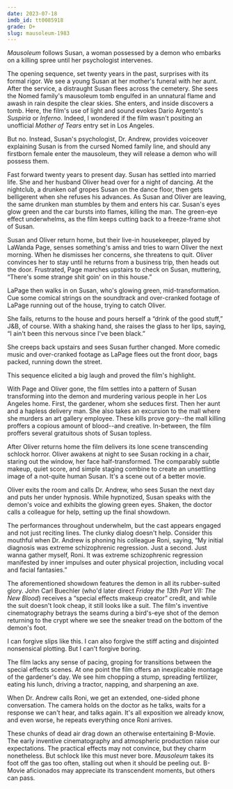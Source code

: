 ```yaml
---
date: 2023-07-18
imdb_id: tt0085918
grade: D+
slug: mausoleum-1983
---
```


_Mausoleum_ follows Susan, a woman possessed by a demon who embarks on a killing spree until her psychologist intervenes.

<!-- end -->

The opening sequence, set twenty years in the past, surprises with its formal rigor. We see a young Susan at her mother's funeral with her aunt. After the service, a distraught Susan flees across the cemetery. She sees the Nomed family's mausoleum tomb engulfed in an unnatural flame and awash in rain despite the clear skies. She enters, and inside discovers a tomb. Here, the film's use of light and sound evokes Dario Argento's <span data-imdb-id="tt0076786">_Suspiria_</span> or <span data-imdb-id="tt0080923">_Inferno_</span>. Indeed, I wondered if the film wasn't positing an unofficial _Mother of Tears_ entry set in Los Angeles.

But no. Instead, Susan's psychologist, Dr. Andrew, provides voiceover explaining Susan is from the cursed Nomed family line, and should any firstborn female enter the mausoleum, they will release a demon who will possess them.

Fast forward twenty years to present day. Susan has settled into married life. She and her husband Oliver head over for a night of dancing. At the nightclub, a drunken oaf gropes Susan on the dance floor, then gets belligerent when she refuses his advances. As Susan and Oliver are leaving, the same drunken man stumbles by them and enters his car. Susan's eyes glow green and the car bursts into flames, killing the man. The green-eye effect underwhelms, as the film keeps cutting back to a freeze-frame shot of Susan.

Susan and Oliver return home, but their live-in housekeeper, played by LaWanda Page, senses something's amiss and tries to warn Oliver the next morning. When he dismisses her concerns, she threatens to quit. Oliver convinces her to stay until he returns from a business trip, then heads out the door. Frustrated, Page marches upstairs to check on Susan, muttering, “There's some strange shit goin' on in this house.”

LaPage then walks in on Susan, who's glowing green, mid-transformation. Cue some comical strings on the soundtrack and over-cranked footage of LaPage running out of the house, trying to catch Oliver.

She fails, returns to the house and pours herself a “drink of the good stuff,” J&B, of course. With a shaking hand, she raises the glass to her lips, saying, “I ain't been this nervous since I've been black.”

She creeps back upstairs and sees Susan further changed. More comedic music and over-cranked footage as LaPage flees out the front door, bags packed, running down the street.

This sequence elicited a big laugh and proved the film's highlight.

With Page and Oliver gone, the film settles into a pattern of Susan transforming into the demon and murdering various people in her Los Angeles home. First, the gardener, whom she seduces first. Then her aunt and a hapless delivery man. She also takes an excursion to the mall where she murders an art gallery employee. These kills prove gory--the mall killing proffers a copious amount of blood--and creative. In-between, the film proffers several gratuitous shots of Susan topless.

After Oliver returns home the film delivers its lone scene transcending schlock horror. Oliver awakens at night to see Susan rocking in a chair, staring out the window, her face half-transformed. The comparably subtle makeup, quiet score, and simple staging combine to create an unsettling image of a not-quite human Susan. It's a scene out of a better movie.

Oliver exits the room and calls Dr. Andrew, who sees Susan the next day and puts her under hypnosis. While hypnotized, Susan speaks with the demon's voice and exhibits the glowing green eyes. Shaken, the doctor calls a colleague for help, setting up the final showdown.

The performances throughout underwhelm, but the cast appears engaged and not just reciting lines. The clunky dialog doesn't help. Consider this mouthful when Dr. Andrew is phoning his colleague Roni, saying, “My initial diagnosis was extreme schizophrenic regression. Just a second. Just wanna gather myself, Roni. It was extreme schizophrenic regression manifested by inner impulses and outer physical projection, including vocal and facial fantasies.”

The aforementioned showdown features the demon in all its rubber-suited glory. John Carl Buechler (who'd later direct <span data-imdb-id="tt0095179">_Friday the 13th Part VII: The New Blood_</span>) receives a “special effects makeup creator” credit, and while the suit doesn't look cheap, it still looks like a suit. The film's inventive cinematography betrays the seams during a bird's-eye shot of the demon returning to the crypt where we see the sneaker tread on the bottom of the demon's foot.

I can forgive slips like this. I can also forgive the stiff acting and disjointed nonsensical plotting. But I can't forgive boring.

The film lacks any sense of pacing, groping for transitions between the special effects scenes. At one point the film offers an inexplicable montage of the gardener's day. We see him chopping a stump, spreading fertilizer, eating his lunch, driving a tractor, napping, and sharpening an axe.

When Dr. Andrew calls Roni, we get an extended, one-sided phone conversation. The camera holds on the doctor as he talks, waits for a response we can't hear, and talks again. It's all exposition we already know, and even worse, he repeats everything once Roni arrives.

These chunks of dead air drag down an otherwise entertaining B-Movie. The early inventive cinematography and atmospheric production raise our expectations. The practical effects may not convince, but they charm nonetheless. But schlock like this must never bore. _Mausoleum_ takes its foot off the gas too often, stalling out when it should be peeling out. B-Movie aficionados may appreciate its transcendent moments, but others can pass.
